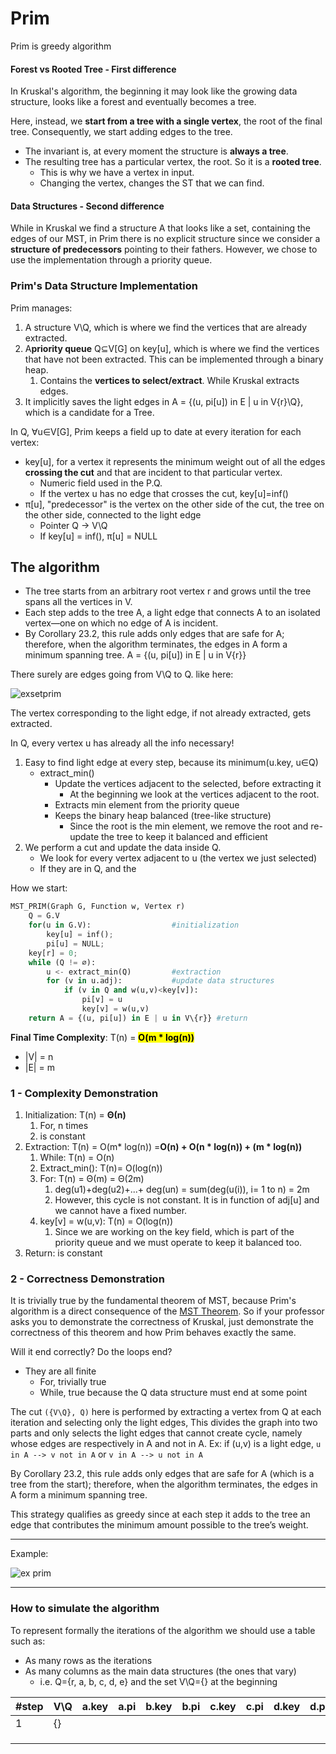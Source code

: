 # Prim
Prim is greedy algorithm

#### Forest vs Rooted Tree - First difference 
In Kruskal's algorithm, the beginning it may look like the growing data structure, 
looks like a forest and eventually becomes a tree.

Here, instead, we **start from a tree with a single
vertex**, the root of the final tree. Consequently, we start adding edges to the tree.
* The invariant is, at every moment the structure is **always a tree**.
* The resulting tree has a particular vertex, the root. So it is a **rooted tree**.
  * This is why we have a vertex in input.
  * Changing the vertex, changes the ST that we can find.

#### Data Structures - Second difference
While in Kruskal we find a structure A that looks like a set, containing the edges of our MST, in Prim there is no explicit
structure since we consider a **structure of predecessors** pointing to their fathers. However, we chose to use
the implementation through a priority queue.

### Prim's Data Structure Implementation
Prim manages:
1. A structure V\Q, which is where we find the vertices that are already extracted.
2. A**priority queue** Q⊆V[G] on key[u], which is where we find the vertices that have not been extracted. This can be implemented through a binary heap. 
   1. Contains the **vertices to select/extract**. While Kruskal extracts edges.
3. It implicitly saves the light edges in A = {(u, pi[u]) in E | u in V\{r}\Q}, which is a candidate for a Tree.

In Q, ∀u∈V[G], Prim keeps a field up to date at every iteration for each vertex:
* key[u], for a vertex it represents the minimum weight out of all the edges **crossing 
the cut** and that are incident to that particular vertex.
    * Numeric field used in the P.Q.
    * If the vertex u has no edge that crosses the cut, key[u]=inf()
* π[u], "predecessor" is the vertex on the other side of the cut, the tree on the other side, connected to the light edge
    * Pointer Q -> V\Q
    * If key[u] = inf(), π[u] = NULL
    

## The algorithm
* The tree starts from an arbitrary root vertex r and grows until the tree spans all the vertices in V. 
* Each step adds to the tree A, a light edge that connects A to an isolated vertex—one on which no edge
of A is incident. 
* By Corollary 23.2, this rule adds only edges that are safe for A; therefore, when the algorithm 
terminates, the edges in A form a minimum spanning tree. A = {(u, pi[u]) in E | u in V\{r}}

There surely are edges going from V\Q to Q. like here:

![exsetprim](https://github.com/PayThePizzo/DataStrutucures-Algorithms/blob/main/Resources/exsetprim.png?raw=TRUE)

The vertex corresponding to the light edge, if not already extracted, gets extracted.

In Q, every vertex u has already all the info necessary!
1. Easy to find light edge at every step, because its minimum(u.key, u∈Q)
   * extract_min()
     * Update the vertices adjacent to the selected, before extracting it
       * At the beginning we look at the vertices adjacent to the root.
     * Extracts min element from the priority queue
     * Keeps the binary heap balanced (tree-like structure)
       * Since the root is the min element, we remove the root and re-update the tree to keep it balanced and efficient
2. We perform a cut and update the data inside Q.
   * We look for every vertex adjacent to u (the vertex we just selected) 
   * If they are in Q, and the

How we start:

```python
MST_PRIM(Graph G, Function w, Vertex r)
    Q = G.V
    for(u in G.V):                  #initialization
        key[u] = inf();
        pi[u] = NULL;
    key[r] = 0;
    while (Q != ∅):                 
        u <- extract_min(Q)         #extraction  
        for (v in u.adj):           #update data structures
            if (v in Q and w(u,v)<key[v]):
                pi[v] = u
                key[v] = w(u,v)
    return A = {(u, pi[u]) in E | u in V\{r}} #return
```
**Final Time Complexity**: T(n) = <mark>**O(m * log(n))**</mark>
* |V| = n
* |E| = m

### 1 - Complexity Demonstration
1. Initialization: T(n) = **Θ(n)**
   1. For, n times
   2. is constant
2. Extraction: T(n) = O(m* log(n)) =**O(n) + O(n * log(n)) + (m * log(n))**
   1. While: T(n) = O(n)
   2. Extract_min(): T(n)= O(log(n))
   3. For: T(n) = Θ(m) = Θ(2m)
      1. deg(u1)+deg(u2)+...+ deg(un) = sum(deg(u(i)), i= 1 to n) = 2m
      2. However, this cycle is not constant. It is in function of adj[u] and we cannot have a fixed number.
   4. key[v] = w(u,v): T(n) = O(log(n))
      1. Since we are working on the key field, which is part of the priority queue and we must
      operate to keep it balanced too.
3. Return: is constant

### 2 - Correctness Demonstration
It is trivially true by the fundamental theorem of MST, because Prim's algorithm is a direct
consequence of the [MST Theorem](https://github.com/PayThePizzo/DataStrutucures-Algorithms/blob/main/8%20-%20Graphs/6.1%20-%20MST.md#fundamental-theorem-of-mst). So if your professor asks you to demonstrate the correctness
of Kruskal, just demonstrate the correctness of this theorem and how Prim behaves exactly the same.

Will it end correctly? Do the loops end?
* They are all finite
  * For, trivially true
  * While, true because the Q data structure must end at some point

The cut `({V\Q}, Q)` here is performed by extracting a vertex from Q at each iteration and selecting only the light edges, 
This divides the graph into two parts and only selects the light edges that cannot create cycle, namely whose edges are respectively
in A and not in A. 
Ex: if (u,v) is a light edge, `u in A --> v not in A` or `v in A --> u not in A`

By Corollary 23.2, this rule adds only edges that are safe for A (which is a tree from the start); therefore, when the algorithm terminates, 
the edges in A form a minimum spanning tree.

This strategy qualifies as greedy since at each step it adds to the tree an edge that contributes the 
minimum amount possible to the tree’s weight.

---

Example: 

![ex prim](https://github.com/PayThePizzo/DataStrutucures-Algorithms/blob/main/Resources/exprim.png?raw=TRUE)

---

### How to simulate the algorithm

To represent formally the iterations of the algorithm we should use a table such as:
* As many rows as the iterations
* As many columns as the main data structures (the ones that vary)
  * i.e. Q={r, a, b, c, d, e} and the set V\Q={} at the beginning
 
| #step | V\Q | a.key | a.pi | b.key | b.pi | c.key | c.pi | d.key | d.pi | r.key | r.pi |
|-------|-----|-------|------|-------|------|-------|------|-------|------|-------|------|
| 1     | {}  |       |      |       |      |       |      |       |      |       |      |
|       |     |       |      |       |      |       |      |       |      |       |      |
|       |     |       |      |       |      |       |      |       |      |       |      |
|       |     |       |      |       |      |       |      |       |      |       |      |